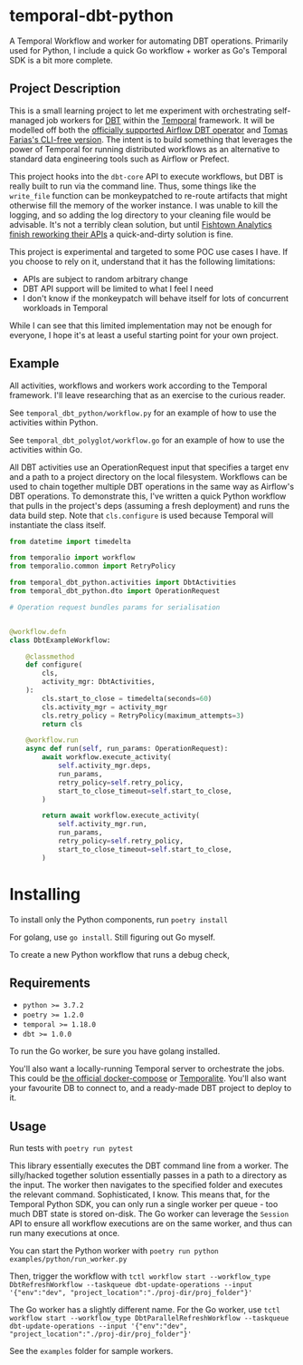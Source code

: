 # temporal-dbt-python

A Temporal Workflow and worker for automating DBT operations. Primarily used for Python, I include a quick Go workflow + worker as Go's Temporal SDK is a bit more complete.

## Project Description

This is a small learning project to let me experiment with orchestrating self-managed job workers for [DBT](https://www.getdbt.com/) within the [Temporal](https://temporal.io/) framework. It will be modelled off both the [officially supported Airflow DBT operator](https://github.com/gocardless/airflow-dbt) and [Tomas Farias's CLI-free version](https://github.com/tomasfarias/airflow-dbt-python). The intent is to build something that leverages the power of Temporal for running distributed workflows as an alternative to standard data engineering tools such as Airflow or Prefect.

This project hooks into the `dbt-core` API to execute workflows, but DBT is really built to run via the command line. Thus, some things like the `write_file` function can be monkeypatched to re-route artifacts that might otherwise fill the memory of the worker instance. I was unable to kill the logging, and so adding the log directory to your cleaning file would be advisable. It's not a terribly clean solution, but until [Fishtown Analytics finish reworking their APIs](https://github.com/dbt-labs/dbt-core/issues/5527) a quick-and-dirty solution is fine.

This project is experimental and targeted to some POC use cases I have. If you choose to rely on it, understand that it has the following limitations:

- APIs are subject to random arbitrary change
- DBT API support will be limited to what I feel I need
- I don't know if the monkeypatch will behave itself for lots of concurrent workloads in Temporal

While I can see that this limited implementation may not be enough for everyone, I hope it's at least a useful starting point for your own project.

## Example

All activities, workflows and workers work according to the Temporal framework. I'll leave researching that as an exercise to the curious reader.

See `temporal_dbt_python/workflow.py` for an example of how to use the activities within Python.

See `temporal_dbt_polyglot/workflow.go` for an example of how to use the activities within Go.

All DBT activities use an OperationRequest input that specifies a target env and a path to a project directory on the local filesystem. Workflows can be used to chain together multiple DBT operations in the same way as Airflow's DBT operations. To demonstrate this, I've written a quick Python workflow that pulls in the project's deps (assuming a fresh deployment) and runs the data build step. Note that `cls.configure` is used because Temporal will instantiate the class itself.

```python
from datetime import timedelta

from temporalio import workflow
from temporalio.common import RetryPolicy

from temporal_dbt_python.activities import DbtActivities
from temporal_dbt_python.dto import OperationRequest

# Operation request bundles params for serialisation


@workflow.defn
class DbtExampleWorkflow:

    @classmethod
    def configure(
        cls,
        activity_mgr: DbtActivities,
    ):
        cls.start_to_close = timedelta(seconds=60)
        cls.activity_mgr = activity_mgr
        cls.retry_policy = RetryPolicy(maximum_attempts=3)
        return cls

    @workflow.run
    async def run(self, run_params: OperationRequest):
        await workflow.execute_activity(
            self.activity_mgr.deps,
            run_params,
            retry_policy=self.retry_policy,
            start_to_close_timeout=self.start_to_close,
        )

        return await workflow.execute_activity(
            self.activity_mgr.run,
            run_params,
            retry_policy=self.retry_policy,
            start_to_close_timeout=self.start_to_close,
        )

```

# Installing

To install only the Python components, run `poetry install`

For golang, use `go install`. Still figuring out Go myself.

To create a new Python workflow that runs a debug check,

## Requirements

- `python >= 3.7.2`
- `poetry >= 1.2.0`
- `temporal >= 1.18.0`
- `dbt >= 1.0.0`

To run the Go worker, be sure you have golang installed.

You'll also want a locally-running Temporal server to orchestrate the jobs. This could be [the official docker-compose](https://github.com/temporalio/docker-compose) or [Temporalite](https://github.com/temporalio/temporalite). You'll also want your favourite DB to connect to, and a ready-made DBT project to deploy to it.

## Usage

Run tests with `poetry run pytest`

This library essentially executes the DBT command line from a worker. The silly/hacked together solution essentially passes in a path to a directory as the input. The worker then navigates to the specified folder and executes the relevant command. Sophisticated, I know. This means that, for the Temporal Python SDK, you can only run a single worker per queue - too much DBT state is stored on-disk. The Go worker can leverage the `Session` API to ensure all workflow executions are on the same worker, and thus can run many executions at once.

You can start the Python worker with
`poetry run python examples/python/run_worker.py`

Then, trigger the workflow with
`tctl workflow start --workflow_type DbtRefreshWorkflow --taskqueue dbt-update-operations --input '{"env":"dev", "project_location":"./proj-dir/proj_folder"}'`

The Go worker has a slightly different name. For the Go worker, use
`tctl workflow start --workflow_type DbtParallelRefreshWorkflow --taskqueue dbt-update-operations --input '{"env":"dev", "project_location":"./proj-dir/proj_folder"}'`

See the `examples` folder for sample workers.
